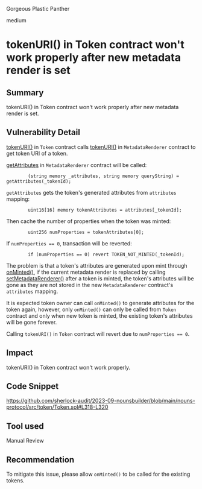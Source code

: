 Gorgeous Plastic Panther

medium

# tokenURI() in Token contract won't work properly after new metadata render is set

## Summary
tokenURI() in Token contract won't work properly after new metadata render is set.

## Vulnerability Detail
[tokenURI()](https://github.com/sherlock-audit/2023-09-nounsbuilder/blob/main/nouns-protocol/src/token/Token.sol#L318-L320) in `Token` contract calls [tokenURI()](https://github.com/sherlock-audit/2023-09-nounsbuilder/blob/main/nouns-protocol/src/token/metadata/MetadataRenderer.sol#L366-L390) in `MetadataRenderer` contract to get token URI of a token.

[getAttributes](https://github.com/sherlock-audit/2023-09-nounsbuilder/blob/main/nouns-protocol/src/token/metadata/MetadataRenderer.sol#L281-L326) in `MetadataRenderer` contract will be called:
```solidity
        (string memory _attributes, string memory queryString) = getAttributes(_tokenId);
```

`getAttributes` gets the token's generated attributes from `attributes` mapping:
```solidity
        uint16[16] memory tokenAttributes = attributes[_tokenId];
```

Then cache the number of properties when the token was minted:
```solidity
        uint256 numProperties = tokenAttributes[0];
```

If `numProperties == 0`, transaction will be reverted:
```solidity
        if (numProperties == 0) revert TOKEN_NOT_MINTED(_tokenId);
```

The problem is that a token's attributes are generated upon mint through [onMinted()](https://github.com/sherlock-audit/2023-09-nounsbuilder/blob/main/nouns-protocol/src/token/metadata/MetadataRenderer.sol#L242-L277), if the current metadata render is replaced by calling [setMetadataRenderer()](https://github.com/sherlock-audit/2023-09-nounsbuilder/blob/main/nouns-protocol/src/manager/Manager.sol#L172-L191) after a token is minted, the token's attributes will be gone as they are not stored in the new `MetadataRenderer` contract's `attributes` mapping.

It is expected token owner can call `onMinted()` to generate attributes for the token again, however, only `onMinted()` can only be called from `Token` contract and only when new token is minted, the existing token's attributes will be gone forever.

Calling `tokenURI()` in `Token` contract will revert due to `numProperties == 0`.

## Impact
tokenURI() in Token contract won't work properly.

## Code Snippet
https://github.com/sherlock-audit/2023-09-nounsbuilder/blob/main/nouns-protocol/src/token/Token.sol#L318-L320

## Tool used
Manual Review

## Recommendation
To mitigate this issue, please allow `onMinted()` to be called for the existing tokens.